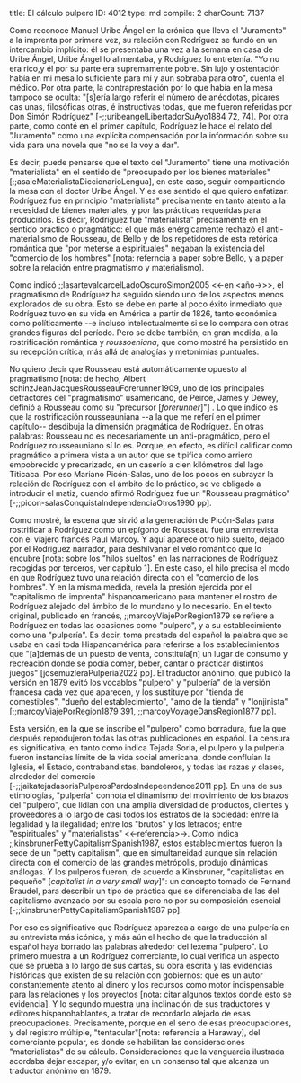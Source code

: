 title:          El cálculo pulpero
ID:             4012
type:           md
compile:        2
charCount:      7137


Como reconoce Manuel Uribe Ángel en la crónica que lleva el "Juramento" a la imprenta por primera vez, su relación con Rodríguez se fundó en un intercambio implícito: él se presentaba una vez a la semana en casa de Uribe Ángel, Uribe Ángel lo alimentaba, y Rodríguez lo entretenía. "Yo no era rico,y él por su parte era supremamente pobre. Sin lujo y ostentación había en mi mesa lo suficiente para mí y aun sobraba para otro", cuenta el médico. Por otra parte, la contraprestación por lo que había en la mesa tampoco se oculta: "[s]ería largo referir el número de anécdotas, picares cas unas, filosóficas otras, é instructivas todas, que me fueron referidas por Don Simón Rodríguez" [-;;uribeangelLibertadorSuAyo1884 72, 74]. Por otra parte, como conté en el primer capítulo, Rodríguez le hace el relato del "Juramento" como una explícita compensación por la información sobre su vida para una novela que "no se la voy a dar". 

Es decir, puede pensarse que el texto del "Juramento" tiene una motivación "materialista" en el sentido de "preocupado por los bienes materiales" [;;asaleMaterialistaDiccionarioLengua], en este caso, seguir compartiendo la mesa con el doctor Uribe Ángel. Y es ese sentido el que quiero enfatizar: Rodríguez fue en principio "materialista" precisamente en tanto atento a la necesidad de  bienes materiales, y por las prácticas requeridas para producirlos. Es decir, Rodríguez fue "materialista" precisamente en el sentido práctico o pragmático: el que más enérgicamente rechazó el anti-materialismo de Rousseau, de Bello y de los repetidores de esta retórica romántica que "por meterse a espirituales" negaban la existencia del "comercio de los hombres" [nota: referncia a paper sobre Bello, y a paper sobre la relación entre pragmatismo y materialismo].

Como indicó ;;lasartevalcarcelLadoOscuroSimon2005 <<-en <año->>>, el pragmatismo de Rodríguez ha seguido siendo uno de los aspectos menos explorados de su obra. Esto se debe en parte al poco éxito inmediato que Rodríguez tuvo en su vida en América a partir de 1826, tanto económica como políticamente --e incluso intelectualmente si se lo compara con otras grandes figuras del período. Pero se debe también, en gran medida, a  la rostrificación romántica y *roussoeniana*, que como mostré ha persistido en su recepción crítica, más allá de analogías y metonimias puntuales. 

No quiero decir que Rousseau está automáticamente opuesto al pragmatismo [nota: de hecho, Albert schinzJeanJacquesRousseauForerunner1909, uno de los principales detractores del "pragmatismo" usamericano, de Peirce, James y Dewey, definió a Rousseau como su "precursor [*forerunner*]"] . Lo que indico es que la rostrificación rousseauniana --a la que me referí en el primer capítulo-- desdibuja la dimensión pragmática de Rodríguez. En otras palabras: Rousseau no es necesariamente un anti-pragmático, pero el Rodríguez rousseauniano sí lo es. Porque, en efecto, es difícil calificar como pragmático a primera vista a un autor que se tipifica como arriero empobrecido y precarizado, en un caserío a cien kilómetros del lago Titicaca. Por eso Mariano Picón-Salas, uno de los pocos en subrayar la relación de Rodríguez con el ámbito de lo práctico, se ve obligado a introducir el matiz, cuando afirmó Rodríguez fue un "Rousseau pragmático" [-;;picon-salasConquistaIndependenciaOtros1990 pp]. 

Como mostré, la escena que sirvió a la generación de Picón-Salas para rostrificar a Rodríguez como un epígono de Rousseau fue una entrevista con el viajero francés Paul Marcoy. Y aquí aparece otro hilo suelto, dejado por el Rodríguez narrador, para deshilvanar el velo romántico que lo encubre [nota: sobre los "hilos sueltos" en las narraciones de Rodríguez recogidas por terceros, ver capítulo 1]. En este caso, el hilo precisa el modo en que Rodríguez tuvo una relación directa con el "comercio de los hombres". Y en la misma medida, revela la presión ejercida por el "capitalismo de imprenta" hispanoamericano para mantener el rostro de Rodríguez alejado del ámbito de lo mundano y lo necesario. En el texto original, publicado en francés, ;;marcoyViajePorRegion1879 se refiere a Rodríguez en todas las ocasiones como "pulpero", y a su establecimiento como una "pulpería". Es decir, toma prestada del español la palabra que se usaba en casi toda Hispanoamérica para referirse a los establecimientos que "[a]demás de un puesto de venta, constituía[n] un lugar de consumo y recreación donde se podía comer, beber, cantar o practicar distintos juegos" [josemuzleraPulperia2022 pp]. El traductor anónimo, que publicó la versión en 1879 evitó los vocablos "pulpero" y "pulpería" de la versión francesa cada vez que aparecen, y los sustituye por "tienda de comestibles", "dueño del establecimiento", "amo de la tienda" y "lonjinista" [;;marcoyViajePorRegion1879 391, ;;marcoyVoyageDansRegion1877 pp]. 

Esta versión, en la que se inscribe el "pulpero" como borradura, fue la que después reprodujeron todas las otras publicaciones en español. La censura es significativa, en tanto como indica Tejada Soria, el pulpero y la pulpería fueron instancias límite de la vida social americana, donde confluían la Iglesia, el Estado, contrabandistas, bandoleros, y todas las razas y clases, alrededor del comercio [-;;jaikatejadasoriaPulperosPardosIndepeendence2011 pp]. En una de sus etimologías, "pulpería" connota el dinamismo del movimiento de los brazos del "pulpero", que lidian con una amplia diversidad de productos, clientes y proveedores a lo largo de casi todos los estratos de la sociedad: entre la legalidad y la ilegalidad; entre los "brutos" y los letrados; entre "espirituales" y "materialistas" <<-referencia>->. Como indica ;;kinsbrunerPettyCapitalismSpanish1987, estos establecimientos fueron la sede de un "petty capitalism", que en simultaneidad aunque sin relación directa con el comercio de las grandes metrópolis, produjo dinámicas análogas. Y los pulperos fueron, de acuerdo a Kinsbruner, "capitalistas en pequeño" [*capitalist in a very small way*]": un concepto tomado de Fernand Braudel, para describir un tipo de práctica que se diferenciaba de las del capitalismo avanzado por su escala pero no por su composición esencial [-;;kinsbrunerPettyCapitalismSpanish1987 pp].  

Por eso es significativo que Rodríguez aparezca a cargo de una pulpería en su entrevista más icónica, y más aún el hecho de que la traducción al español haya borrado las palabras alrededor del lexema "pulpero". Lo primero muestra a un Rodríguez comerciante, lo cual verifica un aspecto que se prueba a lo largo de sus cartas, su obra escrita y las evidencias históricas que existen de su relación con gobiernos: que es un autor constantemente atento al dinero y los recursos como motor indispensable para las relaciones y los proyectos [nota: citar algunos textos donde esto se evidencia]. Y lo segundo muestra una inclinación de sus traductores y editores hispanohablantes, a tratar de recordarlo alejado de esas preocupaciones. Precisamente, porque en el seno de esas preocupaciones, y del registro múltiple, "tentacular"[nota: referencia a Haraway], del comerciante popular, es donde se habilitan las consideraciones "materialistas" de su cálculo. Consideraciones que la vanguardia ilustrada acordaba dejar escapar, y/o evitar, en un consenso tal que alcanza un traductor anónimo en 1879. 